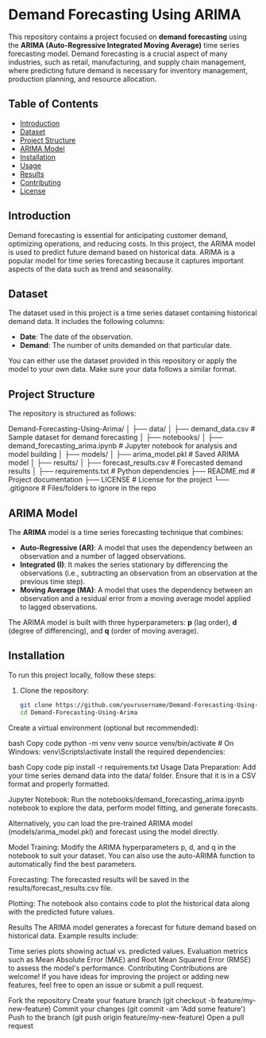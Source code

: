 # Demand Forecasting Using ARIMA

This repository contains a project focused on **demand forecasting** using the **ARIMA (Auto-Regressive Integrated Moving Average)** time series forecasting model. Demand forecasting is a crucial aspect of many industries, such as retail, manufacturing, and supply chain management, where predicting future demand is necessary for inventory management, production planning, and resource allocation.

## Table of Contents
- [Introduction](#introduction)
- [Dataset](#dataset)
- [Project Structure](#project-structure)
- [ARIMA Model](#arima-model)
- [Installation](#installation)
- [Usage](#usage)
- [Results](#results)
- [Contributing](#contributing)
- [License](#license)

## Introduction

Demand forecasting is essential for anticipating customer demand, optimizing operations, and reducing costs. In this project, the ARIMA model is used to predict future demand based on historical data. ARIMA is a popular model for time series forecasting because it captures important aspects of the data such as trend and seasonality.

## Dataset

The dataset used in this project is a time series dataset containing historical demand data. It includes the following columns:
- **Date**: The date of the observation.
- **Demand**: The number of units demanded on that particular date.

You can either use the dataset provided in this repository or apply the model to your own data. Make sure your data follows a similar format.

## Project Structure

The repository is structured as follows:

Demand-Forecasting-Using-Arima/ │ ├── data/ │ ├── demand_data.csv # Sample dataset for demand forecasting │ ├── notebooks/ │ ├── demand_forecasting_arima.ipynb # Jupyter notebook for analysis and model building │ ├── models/ │ ├── arima_model.pkl # Saved ARIMA model │ ├── results/ │ ├── forecast_results.csv # Forecasted demand results │ ├── requirements.txt # Python dependencies ├── README.md # Project documentation ├── LICENSE # License for the project └── .gitignore # Files/folders to ignore in the repo


## ARIMA Model

The **ARIMA** model is a time series forecasting technique that combines:
- **Auto-Regressive (AR)**: A model that uses the dependency between an observation and a number of lagged observations.
- **Integrated (I)**: It makes the series stationary by differencing the observations (i.e., subtracting an observation from an observation at the previous time step).
- **Moving Average (MA)**: A model that uses the dependency between an observation and a residual error from a moving average model applied to lagged observations.

The ARIMA model is built with three hyperparameters: **p** (lag order), **d** (degree of differencing), and **q** (order of moving average).

## Installation

To run this project locally, follow these steps:

1. Clone the repository:

   ```bash
   git clone https://github.com/yourusername/Demand-Forecasting-Using-Arima.git
   cd Demand-Forecasting-Using-Arima
Create a virtual environment (optional but recommended):

bash
Copy code
python -m venv venv
source venv/bin/activate   # On Windows: venv\Scripts\activate
Install the required dependencies:

bash
Copy code
pip install -r requirements.txt
Usage
Data Preparation: Add your time series demand data into the data/ folder. Ensure that it is in a CSV format and properly formatted.

Jupyter Notebook: Run the notebooks/demand_forecasting_arima.ipynb notebook to explore the data, perform model fitting, and generate forecasts.

Alternatively, you can load the pre-trained ARIMA model (models/arima_model.pkl) and forecast using the model directly.

Model Training: Modify the ARIMA hyperparameters p, d, and q in the notebook to suit your dataset. You can also use the auto-ARIMA function to automatically find the best parameters.

Forecasting: The forecasted results will be saved in the results/forecast_results.csv file.

Plotting: The notebook also contains code to plot the historical data along with the predicted future values.

Results
The ARIMA model generates a forecast for future demand based on historical data. Example results include:

Time series plots showing actual vs. predicted values.
Evaluation metrics such as Mean Absolute Error (MAE) and Root Mean Squared Error (RMSE) to assess the model's performance.
Contributing
Contributions are welcome! If you have ideas for improving the project or adding new features, feel free to open an issue or submit a pull request.

Fork the repository
Create your feature branch (git checkout -b feature/my-new-feature)
Commit your changes (git commit -am 'Add some feature')
Push to the branch (git push origin feature/my-new-feature)
Open a pull request
